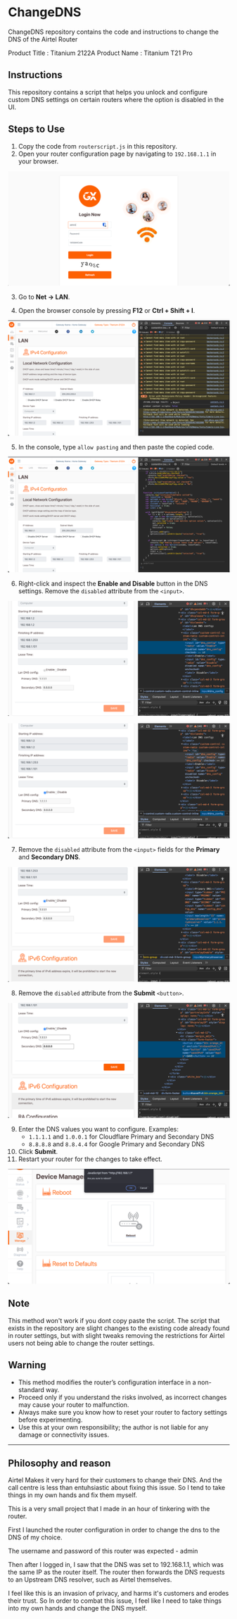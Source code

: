 # ChangeDNS

ChangeDNS repository contains the code and instructions to change the DNS of the Airtel Router 

Product Title : Titanium 2122A
Product Name : Titanium T21 Pro

## Instructions 

This repository contains a script that helps you unlock and configure custom DNS settings on certain routers where the option is disabled in the UI.

## Steps to Use

1. Copy the code from `routerscript.js` in this repository.  
2. Open your router configuration page by navigating to `192.168.1.1` in your browser.  

![Step 2](assets/step2.png)

3. Go to **Net → LAN**.  

4. Open the browser console by pressing **F12** or **Ctrl + Shift + I**.  


![Step 4](assets/step4.png)

5. In the console, type `allow pasting` and then paste the copied code.  

![Step 5](assets/step5.png)

6. Right-click and inspect the **Enable and Disable** button in the DNS settings. Remove the `disabled` attribute from the `<input>`.  

![Step 6](assets/step6.png)

![Step 6a](assets/step6a.png)

7. Remove the `disabled` attribute from the `<input>` fields for the **Primary** and **Secondary DNS**.  

![Step 7](assets/step7.png)

8. Remove the `disabled` attribute from the **Submit** `<button>`.  

![Step 8](assets/step8.png)

9. Enter the DNS values you want to configure. Examples:  
   - `1.1.1.1` and `1.0.0.1` for Cloudflare Primary and Secondary DNS  
   - `8.8.8.8` and `8.8.4.4` for Google Primary and Secondary DNS  
10. Click **Submit**.  
11. Restart your router for the changes to take effect.  

![Step 11](assets/step11.png)

## Note 

This method won't work if you dont copy paste the script.  The script that exists in the repository are slight changes to the existing code already found in router settings, but with slight tweaks removing the restrictions for Airtel users not being able to change the router settings. 

## Warning

- This method modifies the router’s configuration interface in a non-standard way.  
- Proceed only if you understand the risks involved, as incorrect changes may cause your router to malfunction.  
- Always make sure you know how to reset your router to factory settings before experimenting.  
- Use this at your own responsibility; the author is not liable for any damage or connectivity issues.  

--- 

## Philosophy and reason

Airtel Makes it very hard for their customers to change their DNS. And the call centre is less than entuhsiastic about fixing this issue. So I tend to take things in my own hands and fix them myself. 

This is a very small project that I made in an hour of tinkering with the router. 

First I launched the router configuration in order to change the dns to the DNS of my choice. 
 
The username and password of this router was expected - admin 

Then after I logged in, I saw that the DNS was set to 192.168.1.1, which was the same IP as the router itself. The router then forwards the DNS requests to an Upstream DNS resolver, such as Airtel themselves. 

I feel like this is an invasion of privacy, and harms it's customers and erodes their trust. So In order to combat this issue, I feel like I need to take things into my own hands and change the DNS myself. 

